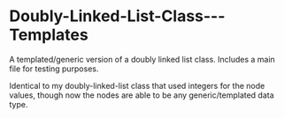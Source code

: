 # Doubly-Linked-List-Class---Templates
A templated/generic version of a doubly linked list class.  Includes a main file for testing purposes.

Identical to my doubly-linked-list class that used integers for the node values, though now the nodes are able to be any generic/templated data type.

